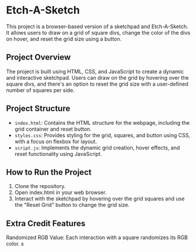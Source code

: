 # Etch-A-Sketch

This project is a browser-based version of a sketchpad and Etch-A-Sketch. It allows users to draw on a grid of square divs, change the color of the divs on hover, and reset the grid size using a button.

## Project Overview

The project is built using HTML, CSS, and JavaScript to create a dynamic and interactive sketchpad. Users can draw on the grid by hovering over the square divs, and there's an option to reset the grid size with a user-defined number of squares per side.

## Project Structure

- `index.html`: Contains the HTML structure for the webpage, including the grid container and reset button.
- `styles.css`: Provides styling for the grid, squares, and button using CSS, with a focus on flexbox for layout.
- `script.js`: Implements the dynamic grid creation, hover effects, and reset functionality using JavaScript.

## How to Run the Project

1. Clone the repository.
2. Open index.html in your web browser.
3. Interact with the sketchpad by hovering over the grid squares and use the "Reset Grid" button to change the grid size.

 ## Extra Credit Features

Randomized RGB Value: Each interaction with a square randomizes its RGB color.
s